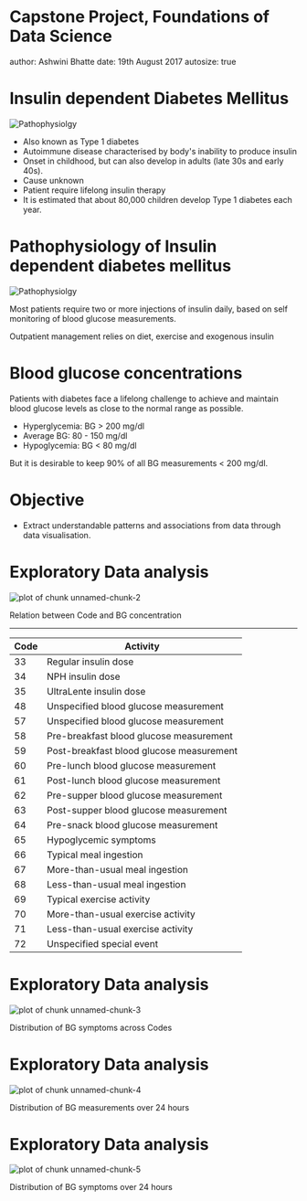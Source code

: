 Capstone Project, Foundations of Data Science
========================================================
author: Ashwini Bhatte
date: 19th August 2017
autosize: true


Insulin dependent Diabetes Mellitus
====================================

![Pathophysiolgy](slide1.jpg)
- Also known as Type 1 diabetes
- Autoimmune disease characterised by body's inability to produce insulin
- Onset in childhood, but can also develop in adults (late 30s and early 40s).
- Cause unknown
- Patient require lifelong insulin therapy
- It is estimated that about 80,000 children develop Type 1 diabetes each year.

Pathophysiology of Insulin dependent diabetes mellitus
========================================================
![Pathophysiolgy](Diabetes-research.jpeg)

Most patients require two or more injections of insulin daily, based on self monitoring of
blood glucose measurements.

Outpatient management relies on diet, exercise and exogenous insulin

Blood glucose concentrations
========================================================

Patients with diabetes face a lifelong challenge to achieve and maintain blood glucose levels as close to the normal range as possible.

- Hyperglycemia: BG > 200 mg/dl
- Average BG: 80 - 150 mg/dl
- Hypoglycemia: BG < 80 mg/dl

But it is desirable to keep 90% of all BG measurements < 200 mg/dl.


Objective
================
- Extract understandable patterns and associations from data through data visualisation.

Exploratory Data analysis
=========================================================



![plot of chunk unnamed-chunk-2](slide_deck-figure/unnamed-chunk-2-1.png)

Relation between Code and BG concentration
***

Code      |   Activity
--------- | -----------
33        | Regular insulin dose
34        | NPH insulin dose
35        | UltraLente insulin dose
48        | Unspecified blood glucose measurement
57        | Unspecified blood glucose measurement
58        | Pre-breakfast blood glucose measurement
59        | Post-breakfast blood glucose measurement
60        | Pre-lunch blood glucose measurement
61        | Post-lunch blood glucose measurement
62        | Pre-supper blood glucose measurement
63        | Post-supper blood glucose measurement
64        | Pre-snack blood glucose measurement
65        | Hypoglycemic symptoms
66        | Typical meal ingestion
67        | More-than-usual meal ingestion
68        | Less-than-usual meal ingestion
69        | Typical exercise activity
70        | More-than-usual exercise activity
71        | Less-than-usual exercise activity
72        | Unspecified special event

Exploratory Data analysis
=========================================================

![plot of chunk unnamed-chunk-3](slide_deck-figure/unnamed-chunk-3-1.png)

Distribution of BG symptoms across Codes


Exploratory Data analysis
=========================================================
![plot of chunk unnamed-chunk-4](slide_deck-figure/unnamed-chunk-4-1.png)

Distribution of BG measurements over 24 hours


Exploratory Data analysis
=========================================================
![plot of chunk unnamed-chunk-5](slide_deck-figure/unnamed-chunk-5-1.png)

Distribution of BG symptoms over 24 hours

